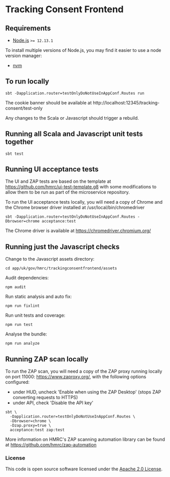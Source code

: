 # Tracking Consent Frontend

## Requirements

* [Node.js](https://nodejs.org/en/) `>= 12.13.1`

To install multiple versions of Node.js, you may find it easier to use a node version manager:

* [nvm](https://github.com/creationix/nvm)

## To run locally

```
sbt -Dapplication.router=testOnlyDoNotUseInAppConf.Routes run
```

The cookie banner should be available at http://localhost:12345/tracking-consent/test-only

Any changes to the Scala or Javascript should trigger a rebuild.

## Running all Scala and Javascript unit tests together

```
sbt test
```

## Running UI acceptance tests

The UI and ZAP tests are based on the template at https://github.com/hmrc/ui-test-template.g8
with some modifications to allow them to be run as part of the microservice
repository.

To run the UI acceptance tests locally, you will need a copy of Chrome
and the Chrome browser driver installed at /usr/local/bin/chromedriver
```
sbt -Dapplication.router=testOnlyDoNotUseInAppConf.Routes -Dbrowser=chrome acceptance:test
```

The Chrome driver is available at https://chromedriver.chromium.org/

## Running just the Javascript checks

Change to the Javascript assets directory:

```
cd app/uk/gov/hmrc/trackingconsentfrontend/assets
```

Audit dependencies:
 
```
npm audit
```

Run static analysis and auto fix:

```
npm run fixlint
```

Run unit tests and coverage:

```
npm run test
```

Analyse the bundle:

```
npm run analyze
```

## Running ZAP scan locally

To run the ZAP scan, you will need a copy of the ZAP proxy running locally on port 11000: https://www.zaproxy.org/, with the 
following options configured:

* under HUD, uncheck 'Enable when using the ZAP Desktop' (stops ZAP converting requests to HTTPS)
* under API, check 'Disable the API key'

```
sbt \
  -Dapplication.router=testOnlyDoNotUseInAppConf.Routes \
  -Dbrowser=chrome \
  -Dzap.proxy=true \
  acceptance:test zap:test
```

More information on HMRC's ZAP scanning automation library can be found at https://github.com/hmrc/zap-automation

### License

This code is open source software licensed under the [Apache 2.0 License]("http://www.apache.org/licenses/LICENSE-2.0.html").
